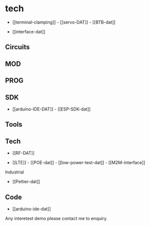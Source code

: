 
# tech 

- [[terminal-clamping]] - [[servo-DAT]] - [[BTB-dat]]

- [[interface-dat]]


## Circuits 

## MOD

## PROG

## SDK
- [[arduino-IDE-DAT]] - [[ESP-SDK-dat]]


## Tools


## Tech

- [[RF-DAT]]

- [[LTE]] - [[POE-dat]] - [[low-power-test-dat]] - [[M2M-interface]]

Industrial 
- [[Peltier-dat]]


## Code 
- [[arduino-ide-dat]]



Any interetest demo please contact me to enquiry.

